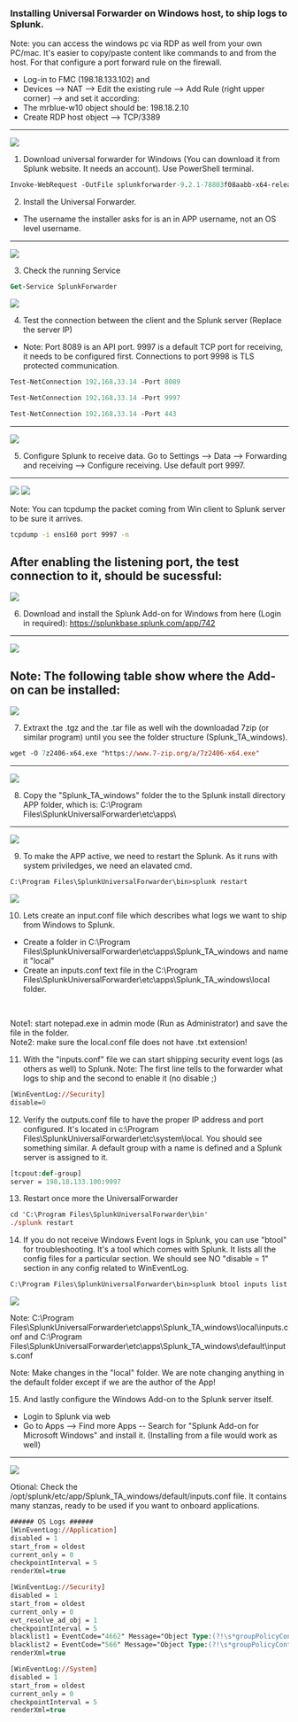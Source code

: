### Installing Universal Forwarder on Windows host, to ship logs to Splunk.

Note: you can access the windows pc via RDP as well from your own PC/mac. It's easier to copy/paste content like commands to and from the host. For that configure a port forward rule on the firewall.
- Log-in to FMC (198.18.133.102) and
- Devices --> NAT --> Edit the existing rule --> Add Rule (right upper corner) --> and set it according:
- The mrblue-w10 object should be: 198.18.2.10
- Create RDP host object --> TCP/3389
---
![](attachments/2.0-port_forward1.png)

1. Download universal forwarder for Windows (You can download it from Splunk website. It needs an account). Use PowerShell terminal.

```ps
Invoke-WebRequest -OutFile splunkforwarder-9.2.1-78803f08aabb-x64-release.msi "https://download.splunk.com/products/universalforwarder/releases/9.2.1/windows/splunkforwarder-9.2.1-78803f08aabb-x64-release.msi"

```

2. Install the Universal Forwarder. 
- The username the installer asks for is an in APP username, not an OS level username.
---
![](attachments/2.0-universal1.png)

3. Check the running Service
```ps
Get-Service SplunkForwarder
```

![](attachments/2.0-universal2.png)


4. Test the connection between the client and the Splunk server (Replace the server IP)
- Note: Port 8089 is an API port. 9997 is a default TCP port for receiving, it needs to be configured first. Connections to port 9998 is TLS protected communication.
```ps
Test-NetConnection 192.168.33.14 -Port 8089
```

```ps
Test-NetConnection 192.168.33.14 -Port 9997
```

```ps
Test-NetConnection 192.168.33.14 -Port 443
```
---
![](attachments/2.0-universal3.png)

5. Configure Splunk to receive data. Go to Settings --> Data --> Forwarding and receiving --> Configure receiving. Use default port 9997.
---
![](attachments/splunk_receiving.png)
![](attachments/splunk_receiving2.png)

Note: You can tcpdump the packet coming from Win client to Splunk server to be sure it arrives.
```bash
tcpdump -i ens160 port 9997 -n
```

After enabling the listening port, the test connection to it, should be sucessful:
---
![](attachments/2.0a-testconnection2.png)

6. Download and install the Splunk Add-on for Windows from here (Login in required):
https://splunkbase.splunk.com/app/742
---
![](attachments/2.0a-addon_install2.png)

Note: The following table show where the Add-on can be installed:
---
![](attachments/2.0a-addon_install.png)

7. Extraxt the .tgz and the .tar file as well wih the downloadad 7zip (or similar program) until you see the folder structure (Splunk_TA_windows).

```ps
wget -O 7z2406-x64.exe "https://www.7-zip.org/a/7z2406-x64.exe"
```
---
![](attachments/2.0a-addon_install3.png)

8. Copy the "Splunk_TA_windows" folder the to the Splunk install directory APP folder, which is: C:\Program Files\SplunkUniversalForwarder\etc\apps\
---
![](attachments/2.0a-addon_install4.png)

9. To make the APP active, we need to restart the Splunk. As it runs with system priviledges, we need an elavated cmd.
```ps
C:\Program Files\SplunkUniversalForwarder\bin>splunk restart
```
![](attachments/2.0a-addon_install5.png)

10. Lets create an input.conf file which describes what logs we want to ship from Windows to Splunk.
- Create a folder in C:\Program Files\SplunkUniversalForwarder\etc\apps\Splunk_TA_windows and name it "local"
- Create an inputs.conf text file in the C:\Program Files\SplunkUniversalForwarder\etc\apps\Splunk_TA_windows\local folder.
<br>

Note1: start notepad.exe in admin mode (Run as Administrator) and save the file in the folder.
<br>
Note2: make sure the local.conf file does not have .txt extension!


11. With the "inputs.conf" file we can start shipping security event logs (as others as well) to Splunk.
Note: The first line tells to the forwarder what logs to ship and the second to enable it (no disable ;)

```ps
[WinEventLog://Security]
disable=0
```

12. Verify the outputs.conf file to have the proper IP address and port configured. It's located in c:\Program Files\SplunkUniversalForwarder\etc\system\local. You should see something similar. A default group with a name is defined and a Splunk server is assigned to it.

```ps
[tcpout:def-group]
server = 198.18.133.100:9997
```

13. Restart once more the UniversalForwarder
```ps
cd 'C:\Program Files\SplunkUniversalForwarder\bin'
./splunk restart
```

14. If you do not receive Windows Event logs in Splunk, you can use "btool" for troubleshooting. It's a tool which comes with Splunk. It lists all the config files for a particular section. We should see NO "disable = 1" section in any config related to WinEventLog.

```cmd
C:\Program Files\SplunkUniversalForwarder\bin>splunk btool inputs list WinEventLog://Security --debug
```
![](attachments/2.0a-troubleshoot1.png)

Note: C:\Program Files\SplunkUniversalForwarder\etc\apps\Splunk_TA_windows\local\inputs.conf and C:\Program Files\SplunkUniversalForwarder\etc\apps\Splunk_TA_windows\default\inputs.conf


Note: Make changes in the "local" folder. We are note changing anything in the default folder except if we are the author of the App!

15. And lastly configure the Windows Add-on to the Splunk server itself.
- Login to Splunk via web
- Go to Apps --> Find more Apps -- Search for "Splunk Add-on for Microsoft Windows" and install it. (Installing from a file would work as well)
---
![](attachments/2.0a-addon_install6.png)

Otional: Check the /opt/splunk/etc/app/Splunk_TA_windows/default/inputs.conf file. It contains many stanzas, ready to be used if you want to onboard applications. 

```ps
###### OS Logs ######
[WinEventLog://Application]
disabled = 1
start_from = oldest
current_only = 0
checkpointInterval = 5
renderXml=true

[WinEventLog://Security]
disabled = 1
start_from = oldest
current_only = 0
evt_resolve_ad_obj = 1
checkpointInterval = 5
blacklist1 = EventCode="4662" Message="Object Type:(?!\s*groupPolicyContainer)"
blacklist2 = EventCode="566" Message="Object Type:(?!\s*groupPolicyContainer)"
renderXml=true

[WinEventLog://System]
disabled = 1
start_from = oldest
current_only = 0
checkpointInterval = 5
renderXml=true
```

